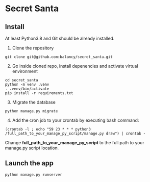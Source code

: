 # Secret Santa

## Install

At least Python3.8 and Git should be already installed.

1. Clone the repository
```
git clone git@github.com:balancy/secret_santa.git
```

2. Go inside cloned repo, install depenencies and activate virtual environment
```
cd secret_santa
python -m venv .venv
. .venv/bin/activate
pip install -r requirements.txt
```

3. Migrate the database
```
python manage.py migrate
```

4. Add the cron job to your crontab by executing bash command:
```
(crontab -l ; echo "59 23 * * * python3 /full_path_to_your_manage_py_script/manage.py draw") | crontab -
```
Change **full_path_to_your_manage_py_script** to the full path to your manage.py script location.

## Launch the app

```
python manage.py runserver
```
